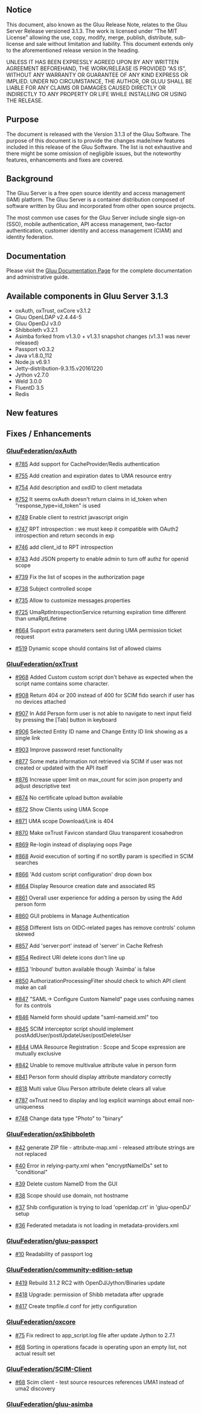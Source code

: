 ## Notice

This document, also known as the Gluu Release Note, 
relates to the Gluu Server Release versioned 3.1.3. The work is licensed under “The MIT License” 
allowing the use, copy, modify, merge, publish, distribute, sub-license and sale without 
limitation and liability. This document extends only to the aforementioned release version 
in the heading.

UNLESS IT HAS BEEN EXPRESSLY AGREED UPON BY ANY WRITTEN AGREEMENT BEFOREHAND, 
THE WORK/RELEASE IS PROVIDED “AS IS”, WITHOUT ANY WARRANTY OR GUARANTEE OF ANY KIND 
EXPRESS OR IMPLIED. UNDER NO CIRCUMSTANCE, THE AUTHOR, OR GLUU SHALL BE LIABLE FOR ANY 
CLAIMS OR DAMAGES CAUSED DIRECTLY OR INDIRECTLY TO ANY PROPERTY OR LIFE WHILE INSTALLING 
OR USING THE RELEASE.

## Purpose

The document is released with the Version 3.1.3 of the Gluu Software. The purpose of this document is to provide the changes made/new features included in this release of the Gluu Software. The list is not exhaustive and there might be some omission of negligible issues, but the noteworthy features, enhancements and fixes are covered. 

## Background

The Gluu Server is a free open source identity and access management (IAM) platform. The Gluu Server is a container distribution composed of software written by Gluu and incorporated from other open source projects. 

The most common use cases for the Gluu Server include single sign-on (SSO), mobile authentication, API access management, two-factor authentication, customer identity and access management (CIAM) and identity federation.

## Documentation

Please visit the [Gluu Documentation Page](http://www.gluu.org/docs/ce) for the complete 
documentation and administrative guide. 

## Available components in Gluu Server 3.1.3
- oxAuth, oxTrust, oxCore v3.1.2
- Gluu OpenLDAP v2.4.44-5
- Gluu OpenDJ v3.0
- Shibboleth v3.2.1
- Asimba forked from v1.3.0 + v1.3.1 snapshot changes (v1.3.1 was never released)
- Passport v0.3.2
- Java v1.8.0_112
- Node.js v6.9.1
- Jetty-distribution-9.3.15.v20161220
- Jython v2.7.0
- Weld 3.0.0
- FluentD 3.5
- Redis

## New features


## Fixes / Enhancements

### [GluuFederation/oxAuth](https://github.com/GluuFederation/oxAuth/issues?utf8=?&q=is%3Aissue+milestone%3A3.1.3+)

- [#785](https://github.com/GluuFederation/oxAuth/issues/785) Add support for CacheProvider/Redis authentication

- [#755](https://github.com/GluuFederation/oxAuth/issues/755) Add creation and expiration dates to UMA resource entry

- [#754](https://github.com/GluuFederation/oxAuth/issues/754) Add description and oxdID to client metadata

- [#752](https://github.com/GluuFederation/oxAuth/issues/752) It seems oxAuth doesn't return claims in id_token when "response_type=id_token" is used

- [#749](https://github.com/GluuFederation/oxAuth/issues/749) Enable client to restrict javascript origin

- [#747](https://github.com/GluuFederation/oxAuth/issues/747) RPT introspection : we must keep it compatible with OAuth2 introspection and return seconds in exp

- [#746](https://github.com/GluuFederation/oxAuth/issues/746) add client_id to RPT introspection

- [#743](https://github.com/GluuFederation/oxAuth/issues/743) Add JSON property to enable admin to turn off authz for openid scope

- [#739](https://github.com/GluuFederation/oxAuth/issues/739) Fix the list of scopes in the authorization page

- [#738](https://github.com/GluuFederation/oxAuth/issues/738) Subject controlled scope

- [#735](https://github.com/GluuFederation/oxAuth/issues/735) Allow to customize messages.properties

- [#725](https://github.com/GluuFederation/oxAuth/issues/725) UmaRptIntrospectionService returning expiration time different than umaRptLifetime

- [#664](https://github.com/GluuFederation/oxAuth/issues/664) Support extra parameters sent during UMA permission ticket request

- [#519](https://github.com/GluuFederation/oxAuth/issues/519) Dynamic scope should contains list of allowed claims

### [GluuFederation/oxTrust](https://github.com/GluuFederation/oxTrust/issues?utf8=?&q=is%3Aissue+milestone%3A3.1.3+)

- [#968](https://github.com/GluuFederation/oxTrust/issues/968) Added  Custom custom script don't behave as expected when the script name contains some character.

- [#908](https://github.com/GluuFederation/oxTrust/issues/908) Return 404 or 200 instead of 400 for SCIM fido search if user has no devices attached

- [#907](https://github.com/GluuFederation/oxTrust/issues/907) In Add Person form user is not able to navigate to next input field by pressing the [Tab] button in keyboard

- [#906](https://github.com/GluuFederation/oxTrust/issues/906) Selected Entity ID name and Change Entity ID link showing as a single link

- [#903](https://github.com/GluuFederation/oxTrust/issues/903) Improve password reset functionality

- [#877](https://github.com/GluuFederation/oxTrust/issues/877) Some meta information not retrieved via SCIM if user was not created or updated with the API itself

- [#876](https://github.com/GluuFederation/oxTrust/issues/876) Increase upper limit on max_count for scim json property and adjust descriptive text

- [#874](https://github.com/GluuFederation/oxTrust/issues/874) No certificate upload button available

- [#872](https://github.com/GluuFederation/oxTrust/issues/872) Show Clients using UMA Scope

- [#871](https://github.com/GluuFederation/oxTrust/issues/871) UMA scope Download/Link is 404

- [#870](https://github.com/GluuFederation/oxTrust/issues/870) Make oxTrust Favicon standard Gluu transparent icosahedron

- [#869](https://github.com/GluuFederation/oxTrust/issues/869) Re-login instead of displaying oops Page

- [#868](https://github.com/GluuFederation/oxTrust/issues/868) Avoid execution of sorting if no sortBy param is specified in SCIM searches

- [#866](https://github.com/GluuFederation/oxTrust/issues/866) 'Add custom script configuration' drop down box

- [#864](https://github.com/GluuFederation/oxTrust/issues/864) Display Resource creation date and associated RS

- [#861](https://github.com/GluuFederation/oxTrust/issues/861) Overall user experience for adding a person by using the Add person form

- [#860](https://github.com/GluuFederation/oxTrust/issues/860) GUI problems in Manage Authentication

- [#858](https://github.com/GluuFederation/oxTrust/issues/858) Different lists on OIDC-related pages has remove controls' column skewed

- [#857](https://github.com/GluuFederation/oxTrust/issues/857) Add 'server:port' instead of 'server' in Cache Refresh

- [#854](https://github.com/GluuFederation/oxTrust/issues/854) Redirect URI delete icons don't line up

- [#853](https://github.com/GluuFederation/oxTrust/issues/853) 'Inbound' button available though 'Asimba' is false

- [#850](https://github.com/GluuFederation/oxTrust/issues/850) AuthorizationProcessingFilter should check to which API client make an call

- [#847](https://github.com/GluuFederation/oxTrust/issues/847) "SAML-> Configure Custom NameId" page uses confusing names for its controls

- [#846](https://github.com/GluuFederation/oxTrust/issues/846) NameId form should update "saml-nameid.xml" too

- [#845](https://github.com/GluuFederation/oxTrust/issues/845) SCIM interceptor script should implement postAddUser/postUpdateUser/postDeleteUser

- [#844](https://github.com/GluuFederation/oxTrust/issues/844) UMA Resource Registration : Scope and Scope expression are mutually exclusive

- [#842](https://github.com/GluuFederation/oxTrust/issues/842) Unable to remove multivalue attribute value in person form

- [#841](https://github.com/GluuFederation/oxTrust/issues/841) Person form should display attribute mandatory correctly

- [#818](https://github.com/GluuFederation/oxTrust/issues/818) Multi value Gluu Person attribute  delete  clears all value

- [#787](https://github.com/GluuFederation/oxTrust/issues/787) oxTrust need to display and log explicit warnings about email non-uniqueness

- [#748](https://github.com/GluuFederation/oxTrust/issues/748) Change data type "Photo" to "binary"

### [GluuFederation/oxShibboleth](https://github.com/GluuFederation/oxShibboleth/issues?utf8=?&q=is%3Aissue+milestone%3A3.1.3+)

- [#42](https://github.com/GluuFederation/oxShibboleth/issues/42) generate ZIP file - attribute-map.xml - released attribute strings are not replaced

- [#40](https://github.com/GluuFederation/oxShibboleth/issues/40) Error in relying-party.xml when "encryptNameIDs" set to "conditional"

- [#39](https://github.com/GluuFederation/oxShibboleth/issues/39) Delete custom NameID from the GUI

- [#38](https://github.com/GluuFederation/oxShibboleth/issues/38) Scope should use domain, not hostname

- [#37](https://github.com/GluuFederation/oxShibboleth/issues/37) Shib configuration is trying to load 'openldap.crt' in 'gluu-openDJ' setup

- [#36](https://github.com/GluuFederation/oxShibboleth/issues/36) Federated metadata is not loading in metadata-providers.xml

### [GluuFederation/gluu-passport](https://github.com/GluuFederation/gluu-passport/issues?utf8=?&q=is%3Aissue+milestone%3A3.1.3+)

- [#10](https://github.com/GluuFederation/gluu-passport/issues/10) Readability of passport log

### [GluuFederation/community-edition-setup](https://github.com/GluuFederation/community-edition-setup/issues?utf8=?&q=is%3Aissue+milestone%3A3.1.3+)

- [#419](https://github.com/GluuFederation/community-edition-setup/issues/419) Rebuild 3.1.2 RC2 with OpenDJ/Jython/Binaries update

- [#418](https://github.com/GluuFederation/community-edition-setup/issues/418) Upgrade: permission of Shibb metadata after upgrade

- [#417](https://github.com/GluuFederation/community-edition-setup/issues/417) Create tmpfile.d conf for jetty configuration

### [GluuFederation/oxcore](https://github.com/GluuFederation/oxcore/issues?utf8=?&q=is%3Aissue+milestone%3A3.1.3+)

- [#75](https://github.com/GluuFederation/oxCore/issues/75) Fix redirect to app_script.log file after update Jython to 2.7.1

- [#68](https://github.com/GluuFederation/oxCore/issues/68) Sorting in operations facade is operating upon an empty list, not actual result set

### [GluuFederation/SCIM-Client](https://github.com/GluuFederation/SCIM-Client/issues?utf8=?&q=is%3Aissue+milestone%3A3.1.3+)

- [#68](https://github.com/GluuFederation/SCIM-Client/issues/68) Scim client - test source resources references UMA1 instead of uma2 discovery

### [GluuFederation/gluu-asimba](https://github.com/GluuFederation/gluu-asimba/issues?utf8=?&q=is%3Aissue+milestone%3A3.1.3+)
